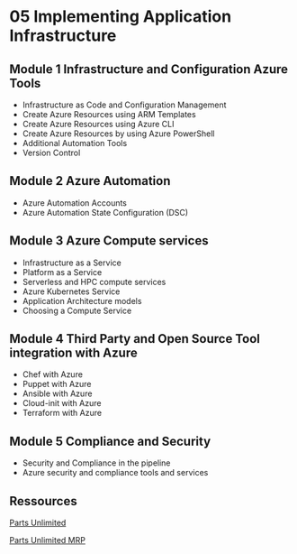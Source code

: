 # 05 Implementing Application Infrastructure

## Module 1 Infrastructure and Configuration Azure Tools

- Infrastructure as Code and Configuration Management
- Create Azure Resources using ARM Templates
- Create Azure Resources using Azure CLI
- Create Azure Resources by using Azure PowerShell
- Additional Automation Tools
- Version Control

## Module 2 Azure Automation

- Azure Automation Accounts
- Azure Automation State Configuration (DSC)

## Module 3 Azure Compute services

- Infrastructure as a Service
- Platform as a Service
- Serverless and HPC compute services
- Azure Kubernetes Service
- Application Architecture models
- Choosing a Compute Service

## Module 4 Third Party and Open Source Tool integration with Azure

- Chef with Azure
- Puppet with Azure
- Ansible with Azure
- Cloud-init with Azure
- Terraform with Azure

## Module 5 Compliance and Security

- Security and Compliance in the pipeline
- Azure security and compliance tools and services

## Ressources

[Parts Unlimited](https://microsoft.github.io/PartsUnlimited/)

[Parts Unlimited MRP](https://microsoft.github.io/PartsUnlimitedMRP/)
